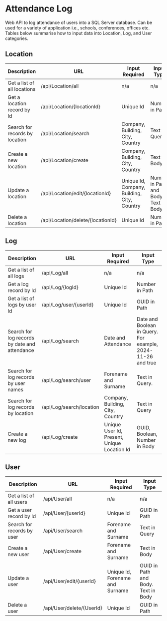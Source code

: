# Attendance Log
Web API to log attendance of users into a SQL Server database.  Can be used for a variety of application i.e., schools, conferences, offices etc.   Tables below summarise how to input data into Location, Log, and User categories.

## Location
Description  | URL  | Input Required  | Input Type
------------- | -------------  | ------------- | -------------
Get a list of all locations  | /api/Location/all   | n/a  | n/a
Get a location record by Id  | /api/Location/{locationId}   | Unique Id  | Number in Path
Search for records by location  | /api/Location/search   | Company, Building, City, Country  | Text in Query
Create a new location  | /api/Location/create   | Company, Building, City, Country  | Text in Body
Update a location  | /api/Location/edit/{locationId}   | Unique Id, Company, Building, City, Country  | Number in Path and Body. Text in Body
Delete a location  | /api/Location/delete/{locationId}   | Unique Id  | Number in Path

## Log
Description  | URL  | Input Required  | Input Type
------------- | -------------  | ------------- | -------------
Get a list of all logs  | /api/Log/all   | n/a  | n/a
Get a log record by Id  | /api/Log/{logId}   | Unique Id  | Number in Path
Get a list of logs by user Id  | /api/Log/user/{userId}   | Unique Id  | GUID in Path
Search for log records by date and attendance  | /api/Log/search   | Date and Attendance  | Date and Boolean in Query.  For example, 2024-11-26 and true
Search for log records by user names  | /api/Log/search/user   | Forename and Surname  | Text in Query.
Search for log records by location  | /api/Log/search/location   | Company, Building, City, Country  | Text in Query
Create a new log  | /api/Log/create   | Unique User Id, Present, Unique Location Id  | GUID, Boolean, Number in Body

## User
Description  | URL  | Input Required  | Input Type
------------- | -------------  | ------------- | -------------
Get a list of all users  | /api/User/all   | n/a  | n/a
Get a user record by Id  | /api/User/{userId}   | Unique Id  | GUID in Path
Search for records by user  | /api/User/search   | Forename and Surname  | Text in Query
Create a new user  | /api/User/create   | Forename and Surname  | Text in Body
Update a user  | /api/User/edit/{userId}   | Unique Id, Forename and Surname  | GUID in Path and Body. Text in Body
Delete a user  | /api/User/delete/{UserId}   | Unique Id  | GUID in Path

